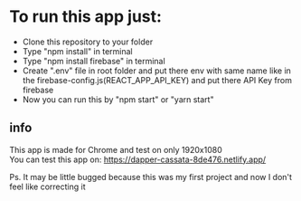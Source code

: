 # To run this app just:

- Clone this repository to your folder
- Type "npm install" in terminal
- Type "npm install firebase" in terminal
- Create ".env" file in root folder and put there env with same name like in the firebase-config.js(REACT_APP_API_KEY) and put there API Key from firebase
- Now you can run this by "npm start" or "yarn start"

## info

This app is made for Chrome and test on only 1920x1080 <br/>
You can test this app on: https://dapper-cassata-8de476.netlify.app/

Ps. It may be little bugged because this was my first project and now I don't feel like correcting it
